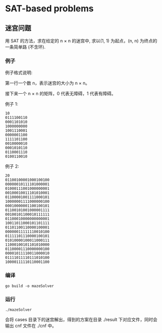 # SAT-based problems

## 迷宫问题

用 SAT 的方法，求在给定的 n × n 的迷宫中, 求以(1, 1) 为起点，(n, n) 为终点的一条简单路 (不含环).

### 例子

例子格式说明:

第一行一个数 n，表示迷宫的大小为 n × n。

接下来一个 n × n 的矩阵，0 代表无障碍，1 代表有障碍。 

例子 1:
```
10
0111100110
0001101010
1000000000
1001110001
0000001100
1111101100
0010000010
0001010110
0110001110
0100110010
```
例子 2:
```
20
01100100001000100100
00000010111101000001
01000111001000000001
00100010011101010001
01100001001111000101
10000001111000000100
00010000001100100101
01100101001000001111
00100101100010111111
01100010000000000001
10011011000101101111
01101100110000100001
00000011111110010100
01111101110000100101
01010000100011000111
11000100101101010000
01100001110000000100
00001011110011000010
01111011110111010100
10000111110110001100
```

### 编译

```shell
go build -o mazeSolver
```

### 运行

```shell
./mazeSolver
```

会将 cases 目录下的迷宫解出，得到的方案在目录 ./result 下对应文件，同时会输出 cnf 文件在 ./cnf 中。